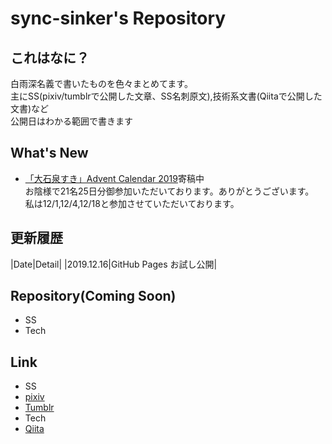 # sync-sinker's Repository

## これはなに？

白雨深名義で書いたものを色々まとめてます。  
主にSS(pixiv/tumblrで公開した文章、SS名刺原文),技術系文書(Qiitaで公開した文書)など  
公開日はわかる範囲で書きます  

## What's New

* [「大石泉すき」Advent Calendar 2019](https://qiita.com/advent-calendar/2019/ohishi-izumi-suki)寄稿中  
 お陰様で21名25日分御参加いただいております。ありがとうございます。  
 私は12/1,12/4,12/18と参加させていただいております。

## 更新履歴

|Date|Detail|
|2019.12.16|GitHub Pages お試し公開|

## Repository(Coming Soon)

* SS
* Tech

## Link

* SS
 * [pixiv](https://www.pixiv.net/member.php?id=1289338)
 * [Tumblr](https://fuzzypsychedelicsyrup.tumblr.com/)
* Tech
 * [Qiita](https://qiita.com/sync_sinker)


